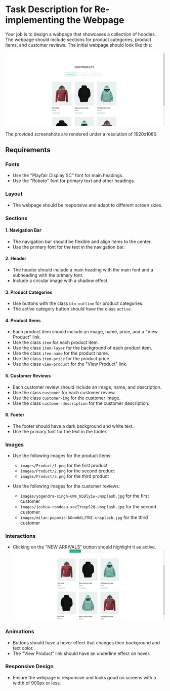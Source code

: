 
# Task Description for Re-implementing the Webpage

Your job is to design a webpage that showcases a collection of hoodies. The webpage should include sections for product categories, product items, and customer reviews. The initial webpage should look like this:

![initial webpage](./_images/origin.png)

The provided screenshots are rendered under a resolution of 1920x1080.

## Requirements

### Fonts
- Use the "Playfair Display SC" font for main headings.
- Use the "Roboto" font for primary text and other headings.

### Layout
- The webpage should be responsive and adapt to different screen sizes.

### Sections

#### 1. Navigation Bar
- The navigation bar should be flexible and align items to the center.
- Use the primary font for the text in the navigation bar.

#### 2. Header
- The header should include a main heading with the main font and a subheading with the primary font.
- Include a circular image with a shadow effect.

#### 3. Product Categories
- Use buttons with the class `btn-outline` for product categories.
- The active category button should have the class `active`.

#### 4. Product Items
- Each product item should include an image, name, price, and a "View Product" link.
- Use the class `item` for each product item.
- Use the class `item-layer` for the background of each product item.
- Use the class `item-name` for the product name.
- Use the class `item-price` for the product price.
- Use the class `view-product` for the "View Product" link.

#### 5. Customer Reviews
- Each customer review should include an image, name, and description.
- Use the class `customer` for each customer review.
- Use the class `customer-img` for the customer image.
- Use the class `customer-description` for the customer description.

#### 6. Footer
- The footer should have a dark background and white text.
- Use the primary font for the text in the footer.

### Images
- Use the following images for the product items:
  - `images/Product/1.png` for the first product
  - `images/Product/2.png` for the second product
  - `images/Product/3.png` for the third product

- Use the following images for the customer reviews:
  - `images/yogendra-singh-uWs_N5Dlyiw-unsplash.jpg` for the first customer
  - `images/joshua-rondeau-xazIYnxpS2Q-unsplash.jpg` for the second customer
  - `images/milan-popovic-kOnmHdLJTNI-unsplash.jpg` for the third customer

### Interactions
- Clicking on the "NEW ARRIVALS" button should highlight it as active.
  ![after clicking new arrivals](./_images/after_new_arrivals.png)

### Animations
- Buttons should have a hover effect that changes their background and text color.
- The "View Product" link should have an underline effect on hover.

### Responsive Design
- Ensure the webpage is responsive and looks good on screens with a width of 900px or less.
